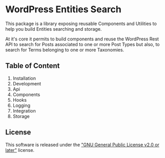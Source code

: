 # WordPress Entities Search

This package is a library exposing reusable Components and Utilities to help you build Entities searching and storage.

At it's core it permits to build components and reuse the WordPress Rest API to search for Posts associated to one or
more Post Types but also, to search for Terms belonging to one or more Taxonomies.

## Table of Content

1. Installation
2. Development
3. Api
4. Components
5. Hooks
6. Logging
7. Integration
8. Storage

## License

This software is released under the ["GNU General Public License v2.0 or later"](./LICENSE) license.
